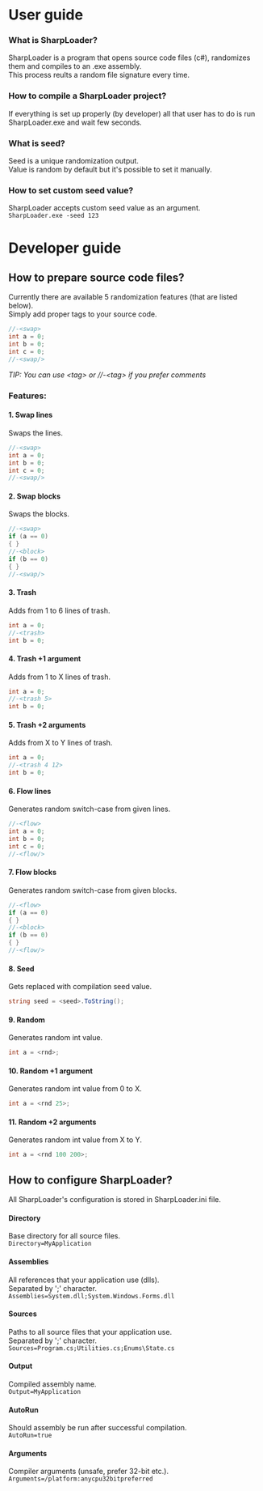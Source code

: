 # User guide

### What is SharpLoader?
SharpLoader is a program that opens source code files (c#), randomizes them and compiles to an .exe assembly.  
This process reults a random file signature every time.

### How to compile a SharpLoader project?
If everything is set up properly (by developer) all that user has to do is run SharpLoader.exe and wait few seconds.

### What is seed?
Seed is a unique randomization output.  
Value is random by default but it's possible to set it manually.

### How to set custom seed value?
SharpLoader accepts custom seed value as an argument.  
`SharpLoader.exe -seed 123`

# Developer guide

## How to prepare source code files?
Currently there are available 5 randomization features (that are listed below).  
Simply add proper tags to your source code.  
```c#
//-<swap>
int a = 0;
int b = 0;
int c = 0;
//-<swap/>
```

*TIP: You can use &lt;tag&gt; or //-&lt;tag&gt; if you prefer comments*

### Features:

#### 1. Swap lines
Swaps the lines.
```c#
//-<swap>
int a = 0;
int b = 0;
int c = 0;
//-<swap/>
```

#### 2. Swap blocks
Swaps the blocks.
```c#
//-<swap>
if (a == 0)
{ }
//-<block>
if (b == 0)
{ }
//-<swap/>
```

#### 3. Trash
Adds from 1 to 6 lines of trash.  
```c#
int a = 0;
//-<trash>
int b = 0;
```

#### 4. Trash +1 argument
Adds from 1 to X lines of trash.  
```c#
int a = 0;
//-<trash 5>
int b = 0;
```

#### 5. Trash +2 arguments
Adds from X to Y lines of trash.  
```c#
int a = 0;
//-<trash 4 12>
int b = 0;
```

#### 6. Flow lines
Generates random switch-case from given lines.
```c#
//-<flow>
int a = 0;
int b = 0;
int c = 0;
//-<flow/>
```

#### 7. Flow blocks
Generates random switch-case from given blocks.
```c#
//-<flow>
if (a == 0)
{ }
//-<block>
if (b == 0)
{ }
//-<flow/>
```

#### 8. Seed
Gets replaced with compilation seed value.
```c#
string seed = <seed>.ToString();
```

#### 9. Random
Generates random int value.  
```c#
int a = <rnd>;
```

#### 10. Random +1 argument
Generates random int value from 0 to X.  
```c#
int a = <rnd 25>;
```

#### 11. Random +2 arguments
Generates random int value from X to Y.  
```c#
int a = <rnd 100 200>;
```

## How to configure SharpLoader?
All SharpLoader's configuration is stored in SharpLoader.ini file.

#### Directory
Base directory for all source files.  
`Directory=MyApplication`

#### Assemblies
All references that your application use (dlls).  
Separated by ';' character.  
`Assemblies=System.dll;System.Windows.Forms.dll`

#### Sources
Paths to all source files that your application use.  
Separated by ';' character.  
`Sources=Program.cs;Utilities.cs;Enums\State.cs`

#### Output
Compiled assembly name.  
`Output=MyApplication`

#### AutoRun
Should assembly be run after successful compilation.  
`AutoRun=true`

#### Arguments
Compiler arguments (unsafe, prefer 32-bit etc.).  
`Arguments=/platform:anycpu32bitpreferred`
